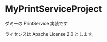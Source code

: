MyPrintServiceProject
=====================

ダミーの PrintService 実装です

ライセンスは Apache License 2.0 とします。

